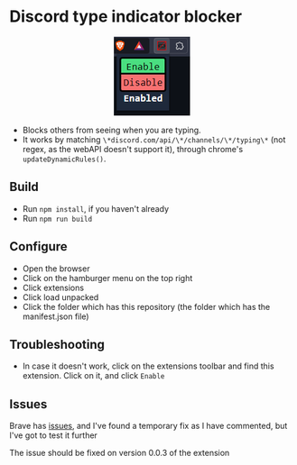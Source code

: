 # Discord type indicator blocker
<div align="center">
  <img src="images/1.png" alt="Control panel image"/>
</div>

- Blocks others from seeing when you are typing.
- It works by matching `\*discord.com/api/\*/channels/\*/typing\*` (not regex, as the webAPI doesn't support it), through chrome's `updateDynamicRules()`.

## Build
- Run `npm install`, if you haven't already
- Run `npm run build`

## Configure
- Open the browser
- Click on the hamburger menu on the top right
- Click extensions
- Click load unpacked
- Click the folder which has this repository (the folder which has the manifest.json file)

## Troubleshooting
- In case it doesn't work, click on the extensions toolbar and find this extension. Click on it, and click `Enable`

## Issues
Brave has [issues](https://github.com/brave/brave-browser/issues/30854), and I've found a temporary fix as I have commented, but I've got to test it further

The issue should be fixed on version 0.0.3 of the extension
